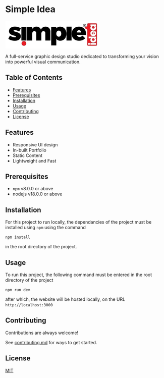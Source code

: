 
# Simple Idea

![Simple Idea Logo](/src/assets/logo.png)

A full-service graphic design studio dedicated to transforming your vision into powerful visual communication.

## Table of Contents

- [Features](#features)
- [Prerequisites](#prerequisites)
- [Installation](#installation)
- [Usage](#usage)
- [Contributing](#contributing)
- [License](#license)

## Features

- Responsive UI design
- In-built Portfolio
- Static Content
- Lightweight and Fast

## Prerequisites

- `npm` v8.0.0 or above
- nodejs v18.0.0 or above

## Installation

For this project to run locally, the dependancies of the project must be installed using `npm` using the command

```
npm install
```

in the root directory of the project.

## Usage

To run this project, the following command must be entered in the root directory of the project

```
npm run dev
```

after which, the website will be hosted locally, on the URL `http://localhost:3000`

## Contributing

Contributions are always welcome!

See [contributing.md](contributing.md) for ways to get started.

## License

[MIT](https://choosealicense.com/licenses/mit/)


